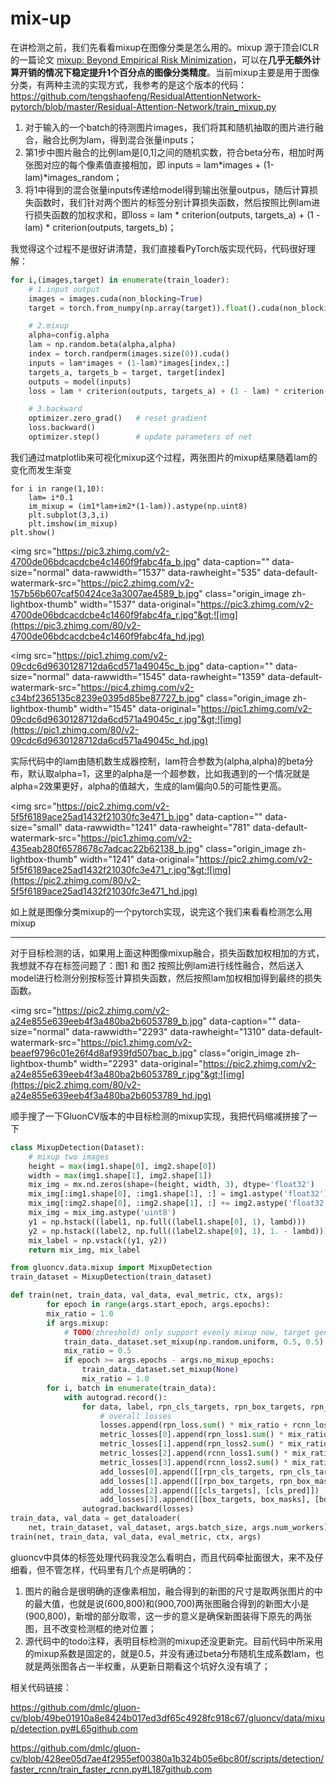  

 

#  mix-up

 

在讲检测之前，我们先看看mixup在图像分类是怎么用的。mixup 源于顶会ICLR的一篇论文 [mixup: Beyond Empirical Risk Minimization](https://link.zhihu.com/?target=https%3A//arxiv.org/abs/1710.09412)，可以在**几乎无额外计算开销的情况下稳定提升1个百分点的图像分类精度**。当前mixup主要是用于图像分类，有两种主流的实现方式，我参考的是这个版本的代码：https://github.com/tengshaofeng/ResidualAttentionNetwork-pytorch/blob/master/Residual-Attention-Network/train_mixup.py

1. 对于输入的一个batch的待测图片images，我们将其和随机抽取的图片进行融合，融合比例为lam，得到混合张量inputs；
2. 第1步中图片融合的比例lam是[0,1]之间的随机实数，符合beta分布，相加时两张图对应的每个像素值直接相加，即 inputs = lam*images + (1-lam)*images_random；
3. 将1中得到的混合张量inputs传递给model得到输出张量outpus，随后计算损失函数时，我们针对两个图片的标签分别计算损失函数，然后按照比例lam进行损失函数的加权求和，即loss = lam * criterion(outputs, targets_a) + (1 - lam) * criterion(outputs, targets_b)；

我觉得这个过程不是很好讲清楚，我们直接看PyTorch版实现代码，代码很好理解：

```python
for i,(images,target) in enumerate(train_loader):
    # 1.input output
    images = images.cuda(non_blocking=True)
    target = torch.from_numpy(np.array(target)).float().cuda(non_blocking=True)

    # 2.mixup
    alpha=config.alpha
    lam = np.random.beta(alpha,alpha)
    index = torch.randperm(images.size(0)).cuda()
    inputs = lam*images + (1-lam)*images[index,:]
    targets_a, targets_b = target, target[index]
    outputs = model(inputs)
    loss = lam * criterion(outputs, targets_a) + (1 - lam) * criterion(outputs, targets_b)

    # 3.backward
    optimizer.zero_grad()   # reset gradient
    loss.backward()
    optimizer.step()        # update parameters of net
```

我们通过matplotlib来可视化mixup这个过程，两张图片的mixup结果随着lam的变化而发生渐变

```
for i in range(1,10):
    lam= i*0.1
    im_mixup = (im1*lam+im2*(1-lam)).astype(np.uint8)
    plt.subplot(3,3,i)
    plt.imshow(im_mixup)
plt.show()
```

&lt;img src="https://pic3.zhimg.com/v2-4700de06bdcacdcbe4c1460f9fabc4fa_b.jpg" data-caption="" data-size="normal" data-rawwidth="1537" data-rawheight="535" data-default-watermark-src="https://pic2.zhimg.com/v2-157b56b607caf50424ce3a3007ae4589_b.jpg" class="origin_image zh-lightbox-thumb" width="1537" data-original="https://pic3.zhimg.com/v2-4700de06bdcacdcbe4c1460f9fabc4fa_r.jpg"&gt;![img](https://pic3.zhimg.com/80/v2-4700de06bdcacdcbe4c1460f9fabc4fa_hd.jpg)

&lt;img src="https://pic1.zhimg.com/v2-09cdc6d9630128712da6cd571a49045c_b.jpg" data-caption="" data-size="normal" data-rawwidth="1545" data-rawheight="1359" data-default-watermark-src="https://pic4.zhimg.com/v2-c34bf2365135c8239e0395d85be87727_b.jpg" class="origin_image zh-lightbox-thumb" width="1545" data-original="https://pic1.zhimg.com/v2-09cdc6d9630128712da6cd571a49045c_r.jpg"&gt;![img](https://pic1.zhimg.com/80/v2-09cdc6d9630128712da6cd571a49045c_hd.jpg)

实际代码中的lam由随机数生成器控制，lam符合参数为(alpha,alpha)的beta分布，默认取alpha=1，这里的alpha是一个超参数，比如我遇到的一个情况就是alpha=2效果更好，alpha的值越大，生成的lam偏向0.5的可能性更高。

&lt;img src="https://pic2.zhimg.com/v2-5f5f6189ace25ad1432f21030fc3e471_b.jpg" data-caption="" data-size="small" data-rawwidth="1241" data-rawheight="781" data-default-watermark-src="https://pic1.zhimg.com/v2-435eab280f6578678c7adcac22b62138_b.jpg" class="origin_image zh-lightbox-thumb" width="1241" data-original="https://pic2.zhimg.com/v2-5f5f6189ace25ad1432f21030fc3e471_r.jpg"&gt;![img](https://pic2.zhimg.com/80/v2-5f5f6189ace25ad1432f21030fc3e471_hd.jpg)

如上就是图像分类mixup的一个pytorch实现，说完这个我们来看看检测怎么用mixup

------

对于目标检测的话，如果用上面这种图像mixup融合，损失函数加权相加的方式，我想就不存在标签问题了：图1 和 图2 按照比例lam进行线性融合，然后送入model进行检测分别按标签计算损失函数，然后按照lam加权相加得到最终的损失函数。

&lt;img src="https://pic2.zhimg.com/v2-a24e855e639eeb4f3a480ba2b6053789_b.jpg" data-caption="" data-size="normal" data-rawwidth="2293" data-rawheight="1310" data-default-watermark-src="https://pic1.zhimg.com/v2-beaef9796c01e26f4d8af939fd507bac_b.jpg" class="origin_image zh-lightbox-thumb" width="2293" data-original="https://pic2.zhimg.com/v2-a24e855e639eeb4f3a480ba2b6053789_r.jpg"&gt;![img](https://pic2.zhimg.com/80/v2-a24e855e639eeb4f3a480ba2b6053789_hd.jpg)

顺手搜了一下GluonCV版本的中目标检测的mixup实现，我把代码缩减拼接了一下

```python
class MixupDetection(Dataset):
	# mixup two images
	height = max(img1.shape[0], img2.shape[0])
	width = max(img1.shape[1], img2.shape[1])
	mix_img = mx.nd.zeros(shape=(height, width, 3), dtype='float32')
	mix_img[:img1.shape[0], :img1.shape[1], :] = img1.astype('float32') * lambd
	mix_img[:img2.shape[0], :img2.shape[1], :] += img2.astype('float32') * (1. - lambd)
	mix_img = mix_img.astype('uint8')
	y1 = np.hstack((label1, np.full((label1.shape[0], 1), lambd)))
	y2 = np.hstack((label2, np.full((label2.shape[0], 1), 1. - lambd)))
	mix_label = np.vstack((y1, y2))
	return mix_img, mix_label

from gluoncv.data.mixup import MixupDetection
train_dataset = MixupDetection(train_dataset)

def train(net, train_data, val_data, eval_metric, ctx, args):
        for epoch in range(args.start_epoch, args.epochs):
        mix_ratio = 1.0
        if args.mixup:
            # TODO(zhreshold) only support evenly mixup now, target generator needs to be modified otherwise
            train_data._dataset.set_mixup(np.random.uniform, 0.5, 0.5)
            mix_ratio = 0.5
            if epoch >= args.epochs - args.no_mixup_epochs:
                train_data._dataset.set_mixup(None)
                mix_ratio = 1.0
        for i, batch in enumerate(train_data):
            with autograd.record():
                for data, label, rpn_cls_targets, rpn_box_targets, rpn_box_masks in zip(*batch):
                    # overall losses
                    losses.append(rpn_loss.sum() * mix_ratio + rcnn_loss.sum() * mix_ratio)
                    metric_losses[0].append(rpn_loss1.sum() * mix_ratio)
                    metric_losses[1].append(rpn_loss2.sum() * mix_ratio)
                    metric_losses[2].append(rcnn_loss1.sum() * mix_ratio)
                    metric_losses[3].append(rcnn_loss2.sum() * mix_ratio)
                    add_losses[0].append([[rpn_cls_targets, rpn_cls_targets>=0], [rpn_score]])
                    add_losses[1].append([[rpn_box_targets, rpn_box_masks], [rpn_box]])
                    add_losses[2].append([[cls_targets], [cls_pred]])
                    add_losses[3].append([[box_targets, box_masks], [box_pred]])
                autograd.backward(losses)
train_data, val_data = get_dataloader(
    net, train_dataset, val_dataset, args.batch_size, args.num_workers)
train(net, train_data, val_data, eval_metric, ctx, args)
```

gluoncv中具体的标签处理代码我没怎么看明白，而且代码牵扯面很大，来不及仔细看，但不管怎样，代码里有几个点是明确的：

1. 图片的融合是很明确的逐像素相加，融合得到的新图的尺寸是取两张图片的中的最大值，也就是说(600,800)和(900,700)两张图融合得到的新图大小是(900,800)，新增的部分取零，这一步的意义是确保新图装得下原先的两张图，且不改变检测框的绝对位置；
2. 源代码中的todo注释，表明目标检测的mixup还没更新完。目前代码中所采用的mixup系数是固定的，就是0.5，并没有通过beta分布随机生成系数lam，也就是两张图各占一半权重，从更新日期看这个坑好久没有填了；

相关代码链接：

https://github.com/dmlc/gluon-cv/blob/49be01910a8e8424b017ed3df65c4928fc918c67/gluoncv/data/mixup/detection.py#L65github.com

https://github.com/dmlc/gluon-cv/blob/428ee05d7ae4f2955ef00380a1b324b05e6bc80f/scripts/detection/faster_rcnn/train_faster_rcnn.py#L187github.com